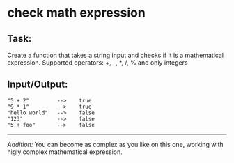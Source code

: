 # check math expression

## Task:

Create a function that takes a string input and checks if it is a mathematical expression.
Supported operators: +, -, *, /, % and only integers 

## Input/Output:

```
"5 + 2"         -->    true  
"9 * 1"         -->    true  
"hello world"   -->    false  
"123"           -->    false  
"5 + foo"       -->    false  
```

---

*Addition:* You can become as complex as you like on this one, working with higly complex mathematical expression.
